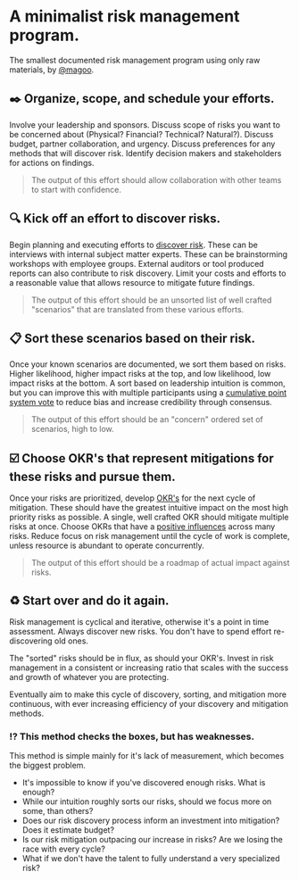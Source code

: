 # A minimalist risk management program.
The smallest documented risk management program using only raw materials, by [@magoo](https://www.twitter.com/magoo).

## :black_nib: Organize, scope, and schedule your efforts.
Involve your leadership and sponsors. Discuss scope of risks you want to be concerned about (Physical? Financial? Technical? Natural?). Discuss budget, partner collaboration, and urgency. Discuss preferences for any methods that will discover risk. Identify decision makers and stakeholders for actions on findings.

> The output of this effort should allow collaboration with other teams to start with confidence.

## :mag: Kick off an effort to discover risks.
Begin planning and executing efforts to [discover risk](https://medium.com/@magoo/starting-up-security-from-scratch-6f9a41199a65). These can be interviews with internal subject matter experts. These can be brainstorming workshops with employee groups. External auditors or tool produced reports can also contribute to risk discovery. Limit your costs and efforts to a reasonable value that allows resource to mitigate future findings.

> The output of this effort should be an unsorted list of well crafted "scenarios" that are translated from these various efforts.

## :clipboard: Sort these scenarios based on their risk.
Once your known scenarios are documented, we sort them based on risks. Higher likelihood, higher impact risks at the top, and low likelihood, low impact risks at the bottom. A sort based on leadership intuition is common, but you can improve this with multiple participants using a [cumulative point system vote](https://en.wikipedia.org/wiki/Cumulative_voting) to reduce bias and increase credibility through consensus.

> The output of this effort should be an "concern" ordered set of scenarios, high to low.

## :ballot_box_with_check: Choose OKR's that represent mitigations for these risks and pursue them.
Once your risks are prioritized, develop [OKR's](https://en.wikipedia.org/wiki/OKR) for the next cycle of mitigation. These should have the greatest intuitive impact on the most high priority risks as possible. A single, well crafted OKR should mitigate multiple risks at once. Choose OKRs that have a [positive influences](https://medium.com/starting-up-security/the-five-factors-used-to-secure-systems-7f58be0f447f) across many risks. Reduce focus on risk management until the cycle of work is complete, unless resource is abundant to operate concurrently.

> The output of this effort should be a roadmap of actual impact against risks.

## :recycle: Start over and do it again.
Risk management is cyclical and iterative, otherwise it's a point in time assessment. Always discover new risks. You don't have to spend effort re-discovering old ones.

The "sorted" risks should be in flux, as should your OKR's. Invest in risk management in a consistent or increasing ratio that scales with the success and growth of whatever you are protecting.

Eventually aim to make this cycle of discovery, sorting, and mitigation more continuous, with ever increasing efficiency of your discovery and mitigation methods.

### :interrobang: This method checks the boxes, but has weaknesses.
This method is simple mainly for it's lack of measurement, which becomes the biggest problem.

- It's impossible to know if you've discovered enough risks. What is enough?
- While our intuition roughly sorts our risks, should we focus more on some, than others?
- Does our risk discovery process inform an investment into mitigation? Does it estimate budget?
- Is our risk mitigation outpacing our increase in risks? Are we losing the race with every cycle?
- What if we don't have the talent to fully understand a very specialized risk?
